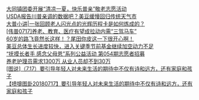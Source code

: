   
[大同镇团委开展“清凉一夏，快乐普亲”敬老志愿活动](http://www.dianyue.me/archives/101/xiwkzw3obnc4os9w/)  
[USDA报告川普亲调的数据吧？美豆缓慢回归传统天气市](http://www.dianyue.me/archives/501/d23tmabwlvzyrkw4/)  
[大普小讲|一张回顾老人闪光点的光辉历程卡是如何炼成的？](http://www.dianyue.me/archives/525/hu4l3cnvduw6k10r/)  
[[伟普0717]养老、教育、医疗有望成拉动内需“三驾马车”](http://www.dianyue.me/archives/988/8mp7p7btfilkf97n/)  
[60岁的路飞竟然长这样！？尾田你皮这一下很开心啊！](http://www.dianyue.me/archives/976/khccbn8gadxeiqdt/)  
[美豆总体生长进度较快，进入关键季节前基金继续加空动力不足](http://www.dianyue.me/archives/528/trjl1xl3ae7pylok/)  
[“抚摸长者手 感念父母恩”系列公益活动 第054期志愿者招募](http://www.dianyue.me/archives/487/g3spm758aa4fix5k/)  
[养老护理员需求1300万 从业人员却不到30万](http://www.dianyue.me/archives/359/kcmijlh3z1ogwon3/)  
[[图说]（7.17）要引导年轻人对未来生活的期待中不仅有诗和远方，还有家庭和孩子](http://www.dianyue.me/archives/524/kvjjwqhhylziwh0z/)  
[【喷嚏图卦20180717】要引导年轻人对未来生活的期待中不仅有诗和远方，还有家庭和孩子](http://www.dianyue.me/archives/009/wrcwau9281tat8tu/)